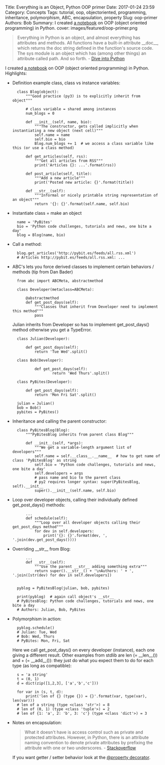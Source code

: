 Title: Everything is an Object, Python OOP primer
Date: 2017-01-24 23:59
Category: Concepts
Tags: tutorial, oop, objectoriented, programming, inheritance, polymorphism, ABC, encapsulation, property
Slug: oop-primer
Authors: Bob
Summary: I created [a notebook](https://github.com/pybites/blog_code/blob/master/notebooks/oop_fun.ipynb) on OOP (object oriented programming) in Python. 
cover: images/featured/oop-primer.png

> Everything in Python is an object, and almost everything has attributes and methods. All functions have a built-in attribute \_\_doc\_\_, which returns the doc string defined in the function's source code. The sys module is an object which has (among other things) an attribute called path. And so forth. - [Dive into Python](http://www.diveintopython.net/getting_to_know_python/everything_is_an_object.html)

I created [a notebook](https://github.com/pybites/blog_code/blob/master/notebooks/oop_fun.ipynb) on OOP (object oriented programming) in Python. Highlights:

* Definition example class, class vs instance variables:

		class Blog(object):
			"""Good practice (py3) is to explicitly inherit from object"""

			# class variable = shared among instances
			num_blogs = 0

			def __init__(self, name, bio):
				"""The constructor, gets called implicitly when instantiating a new object (next cell)"""
				self.name = name
				self.bio = bio
				Blog.num_blogs += 1  # we access a class variable like this (or use a class method)
			
			def get_articles(self, rss):
				"""Get all articles from RSS"""
				print('Articles {}: ...'.format(rss))

			def post_article(self, title):
				"""Add a new article"""
				print('Posted new article: {}'.format(title))
			
			def __str__(self):
				"""Informal or nicely printable string representation of an object"""
				return '{}: {}'.format(self.name, self.bio)

* Instantiate class = make an object

		name = 'PyBites'
		bio = 'Python code challenges, tutorials and news, one bite a day'
		blog = Blog(name, bio)

* Call a method:

		blog.get_articles('http://pybit.es/feeds/all.rss.xml')
		# Articles http://pybit.es/feeds/all.rss.xml: ...

* ABC's lets you force derived classes to implement certain behaviors / methods (tip from Dan Bader)

		from abc import ABCMeta, abstractmethod

		class Developer(metaclass=ABCMeta):
			
			@abstractmethod
			def get_post_days(self):
				"""Classes that inherit from Developer need to implement this method"""
				pass

	Julian inherits from Developer so has to implement get_post_days() method otherwise you get a TypeError.

		class Julian(Developer):
			
			def get_post_days(self):
				return 'Tue Wed'.split()

		class Bob(Developer):
			
				def get_post_days(self):
						return 'Wed Thurs'.split()

		class PyBites(Developer):
			
			def get_post_days(self):
				return 'Mon Fri Sat'.split()

		julian = Julian()
		bob = Bob()
		pybites = PyBites()

* Inheritance and calling the parent constructor:

		class PyBitesBlog(Blog):
			"""PyBitesBlog inherits from parent class Blog"""
			
			def __init__(self, *args):
				"""We get a variable-length argument list of developers"""
				self.name = self.__class__.__name__  # how to get name of class 'PyBitesBlog' as string
				self.bio = 'Python code challenges, tutorials and news, one bite a day'
				self.developers = args
				# pass name and bio to the parent class
				# py2 requires longer syntax: super(PyBitesBlog, self).__init__
				super().__init__(self.name, self.bio)

* Loop over developer objects, calling their individually defined get_post_days() methods:

			...
			def schedule(self):
				"""Loop over all developer objects calling their get_post_days method"""
				for dev in self.developers:
					print('{}: {}'.format(dev, ', '.join(dev.get_post_days())))

* Overriding \_\_str\_\_ from Blog:
					
			...
			def __str__(self):
				"""Use the parent __str__ adding something extra"""
				return super().__str__() + '\nAuthors: ' + ', '.join([str(dev) for dev in self.developers])


		pyblog = PyBitesBlog(julian, bob, pybites)

		print(pyblog)  # again call object's __str__
		# PyBitesBlog: Python code challenges, tutorials and news, one bite a day
		# Authors: Julian, Bob, PyBites


* Polymorphism in action: 

		pyblog.schedule()
		# Julian: Tue, Wed
		# Bob: Wed, Thurs
		# PyBites: Mon, Fri, Sat

	Here we call get_post_days() on every developer (instance), each one giving a different result. Other examples from stdlib are len (= \_\_len\_\_()) and + (= \_\_add\_\_()): they just do what you expect them to do for each type (as long as compatible):

		s = 'a string'
		t = (0, 1)
		d = dict(zip([1,2,3], ['a','b','c']))

		for var in (s, t, d): 
			print('len of {} (type {}) = {}'.format(var, type(var), len(var)))
		# len of a string (type <class 'str'>) = 8
		# len of (0, 1) (type <class 'tuple'>) = 2
		# len of {1: 'a', 2: 'b', 3: 'c'} (type <class 'dict'>) = 3

* Notes on encapsulation: 

	> What it doesn't have is access control such as private and protected attributes. However, in Python, there is an attribute naming convention to denote private attributes by prefixing the attribute with one or two underscores. - [Stackoverflow](http://stackoverflow.com/questions/26216563/how-to-do-encapsulation-in-python)

	If you want getter / setter behavior look at the [@property decorator](http://stackabuse.com/python-properties/).
	
